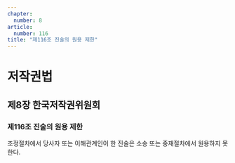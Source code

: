 ```yaml
---
chapter:
  number: 8
article:
  number: 116
title: "제116조 진술의 원용 제한"
---
```

# 저작권법

## 제8장 한국저작권위원회

### 제116조 진술의 원용 제한

조정절차에서 당사자 또는 이해관계인이 한 진술은 소송 또는 중재절차에서 원용하지 못한다.
